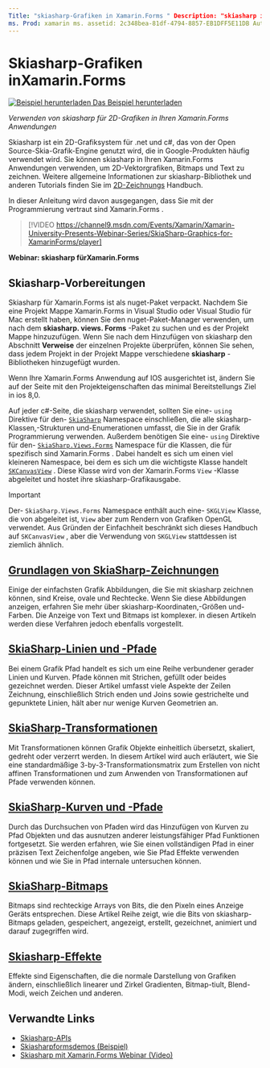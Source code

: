 ```yaml
---
Title: "skiasharp-Grafiken in Xamarin.Forms " Description: "skiasharp ist ein 2D-Grafiksystem für .net und c#, das von der Open Source-Skia-Grafik-Engine unter Verwendung von Google-Produkten genutzt wird. In diesem Handbuch wird erläutert, wie skiasharp für 2D-Grafiken in Ihren Anwendungen verwendet wird Xamarin.Forms . "
ms. Prod: xamarin ms. assetid: 2c348bea-81df-4794-8857-EB1DFF5E11DB Author: davidbritch ms. Author: dabritch ms. Date: 09/11/2017 NO-LOC: [ Xamarin.Forms , Xamarin.Essentials ]
---
```


# <a name="skiasharp-graphics-in-xamarinforms"></a>Skiasharp-Grafiken inXamarin.Forms

[![Beispiel herunterladen](~/media/shared/download.png) Das Beispiel herunterladen](https://docs.microsoft.com/samples/xamarin/xamarin-forms-samples/skiasharpforms-demos)

_Verwenden von skiasharp für 2D-Grafiken in Ihren Xamarin.Forms Anwendungen_

Skiasharp ist ein 2D-Grafiksystem für .net und c#, das von der Open Source-Skia-Grafik-Engine genutzt wird, die in Google-Produkten häufig verwendet wird. Sie können skiasharp in Ihren Xamarin.Forms Anwendungen verwenden, um 2D-Vektorgrafiken, Bitmaps und Text zu zeichnen. Weitere allgemeine Informationen zur skiasharp-Bibliothek und anderen Tutorials finden Sie im [2D-Zeichnungs](~/graphics-games/skiasharp/index.md) Handbuch.

In dieser Anleitung wird davon ausgegangen, dass Sie mit der Programmierung vertraut sind Xamarin.Forms .

> [!VIDEO https://channel9.msdn.com/Events/Xamarin/Xamarin-University-Presents-Webinar-Series/SkiaSharp-Graphics-for-XamarinForms/player]

**Webinar: skiasharp fürXamarin.Forms**

## <a name="skiasharp-preliminaries"></a>Skiasharp-Vorbereitungen

Skiasharp für Xamarin.Forms ist als nuget-Paket verpackt. Nachdem Sie eine Projekt Mappe Xamarin.Forms in Visual Studio oder Visual Studio für Mac erstellt haben, können Sie den nuget-Paket-Manager verwenden, um nach dem **skiasharp. views. Forms** -Paket zu suchen und es der Projekt Mappe hinzuzufügen. Wenn Sie nach dem Hinzufügen von skiasharp den Abschnitt **Verweise** der einzelnen Projekte überprüfen, können Sie sehen, dass jedem Projekt in der Projekt Mappe verschiedene **skiasharp** -Bibliotheken hinzugefügt wurden.

Wenn Ihre Xamarin.Forms Anwendung auf IOS ausgerichtet ist, ändern Sie auf der Seite mit den Projekteigenschaften das minimal Bereitstellungs Ziel in ios 8,0.

Auf jeder c#-Seite, die skiasharp verwendet, sollten Sie eine- `using` Direktive für den- [`SkiaSharp`](xref:SkiaSharp) Namespace einschließen, die alle skiasharp-Klassen,-Strukturen und-Enumerationen umfasst, die Sie in der Grafik Programmierung verwenden. Außerdem benötigen Sie eine- `using` Direktive für den- [`SkiaSharp.Views.Forms`](xref:SkiaSharp.Views.Forms) Namespace für die Klassen, die für spezifisch sind Xamarin.Forms . Dabei handelt es sich um einen viel kleineren Namespace, bei dem es sich um die wichtigste Klasse handelt [`SKCanvasView`](xref:SkiaSharp.Views.Forms.SKCanvasView) . Diese Klasse wird von der Xamarin.Forms `View` -Klasse abgeleitet und hostet ihre skiasharp-Grafikausgabe.

> [!IMPORTANT]
> Der- `SkiaSharp.Views.Forms` Namespace enthält auch eine- `SKGLView` Klasse, die von abgeleitet ist, `View` aber zum Rendern von Grafiken OpenGL verwendet. Aus Gründen der Einfachheit beschränkt sich dieses Handbuch auf `SKCanvasView` , aber die Verwendung von `SKGLView` stattdessen ist ziemlich ähnlich.

## <a name="skiasharp-drawing-basics"></a>[Grundlagen von SkiaSharp-Zeichnungen](basics/index.md)

Einige der einfachsten Grafik Abbildungen, die Sie mit skiasharp zeichnen können, sind Kreise, ovale und Rechtecke. Wenn Sie diese Abbildungen anzeigen, erfahren Sie mehr über skiasharp-Koordinaten,-Größen und-Farben. Die Anzeige von Text und Bitmaps ist komplexer. in diesen Artikeln werden diese Verfahren jedoch ebenfalls vorgestellt.

## <a name="skiasharp-lines-and-paths"></a>[SkiaSharp-Linien und -Pfade](paths/index.md)

Bei einem Grafik Pfad handelt es sich um eine Reihe verbundener gerader Linien und Kurven. Pfade können mit Strichen, gefüllt oder beides gezeichnet werden. Dieser Artikel umfasst viele Aspekte der Zeilen Zeichnung, einschließlich Strich enden und Joins sowie gestrichelte und gepunktete Linien, hält aber nur wenige Kurven Geometrien an.

## <a name="skiasharp-transforms"></a>[SkiaSharp-Transformationen](transforms/index.md)

Mit Transformationen können Grafik Objekte einheitlich übersetzt, skaliert, gedreht oder verzerrt werden. In diesem Artikel wird auch erläutert, wie Sie eine standardmäßige 3-by-3-Transformationsmatrix zum Erstellen von nicht affinen Transformationen und zum Anwenden von Transformationen auf Pfade verwenden können.

## <a name="skiasharp-curves-and-paths"></a>[SkiaSharp-Kurven und -Pfade](curves/index.md)

Durch das Durchsuchen von Pfaden wird das Hinzufügen von Kurven zu Pfad Objekten und das ausnutzen anderer leistungsfähiger Pfad Funktionen fortgesetzt. Sie werden erfahren, wie Sie einen vollständigen Pfad in einer präzisen Text Zeichenfolge angeben, wie Sie Pfad Effekte verwenden können und wie Sie in Pfad internale untersuchen können.

## <a name="skiasharp-bitmaps"></a>[SkiaSharp-Bitmaps](bitmaps/index.md)

Bitmaps sind rechteckige Arrays von Bits, die den Pixeln eines Anzeige Geräts entsprechen. Diese Artikel Reihe zeigt, wie die Bits von skiasharp-Bitmaps geladen, gespeichert, angezeigt, erstellt, gezeichnet, animiert und darauf zugegriffen wird.

## <a name="skiasharp-effects"></a>[Skiasharp-Effekte](effects/index.md)

Effekte sind Eigenschaften, die die normale Darstellung von Grafiken ändern, einschließlich linearer und Zirkel Gradienten, Bitmap-tiult, Blend-Modi, weich Zeichen und anderen.

## <a name="related-links"></a>Verwandte Links

- [Skiasharp-APIs](https://docs.microsoft.com/dotnet/api/skiasharp)
- [Skiasharpformsdemos (Beispiel)](https://docs.microsoft.com/samples/xamarin/xamarin-forms-samples/skiasharpforms-demos)
- [Skiasharp mit Xamarin.Forms Webinar (Video)](https://channel9.msdn.com/Events/Xamarin/Xamarin-University-Presents-Webinar-Series/SkiaSharp-Graphics-for-XamarinForms)
